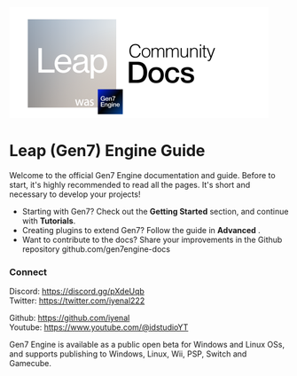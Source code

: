 ![](icon.png)

# **Leap (Gen7) Engine Guide**

Welcome to the official Gen7 Engine documentation and guide.
Before to start, it's highly recommended to read all the pages. It's short and necessary to develop your projects!

- Starting with Gen7? Check out the **Getting Started** section, and continue with **Tutorials**.
- Creating plugins to extend Gen7? Follow the guide in **Advanced** .
- Want to contribute to the docs? Share your improvements in the Github repository github.com/gen7engine-docs

### Connect

Discord: https://discord.gg/pXdeUqb  
Twitter: https://twitter.com/iyenal222  

Github: https://github.com/iyenal  
Youtube: https://www.youtube.com/@idstudioYT

Gen7 Engine is available as a public open beta for Windows and Linux OSs, and supports publishing to Windows, Linux, Wii, PSP, Switch and Gamecube.
